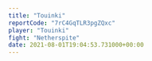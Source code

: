 ```yaml
---
title: "Touinki"
reportCode: "7rC4GqTLR3pgZQxc"
player: "Touinki"
fight: "Netherspite"
date: 2021-08-01T19:04:53.731000+00:00
---
```

